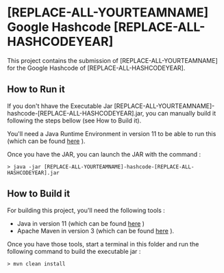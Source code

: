 # [REPLACE-ALL-YOURTEAMNAME] Google Hashcode [REPLACE-ALL-HASHCODEYEAR]

This project contains the submission of [REPLACE-ALL-YOURTEAMNAME] for the Google Hashcode 
of [REPLACE-ALL-HASHCODEYEAR].

## How to Run it

If you don't hhave the Executable Jar [REPLACE-ALL-YOURTEAMNAME]-hashcode-[REPLACE-ALL-HASHCODEYEAR].jar, you can 
manually build it following the steps bellow (see How to Build it).

You'll need a Java Runtime Environment in version 11 to be able to run this (which can be 
found [here](https://adoptopenjdk.net/?variant=openjdk11&jvmVariant=hotspot) ).

Once you have the JAR, you can launch the JAR with the command : 

```
> java -jar [REPLACE-ALL-YOURTEAMNAME]-hashcode-[REPLACE-ALL-HASHCODEYEAR].jar
```

## How to Build it

For building this project, you'll need the following tools : 

* Java in version 11 (which can be found [here](https://adoptopenjdk.net/?variant=openjdk11&jvmVariant=hotspot) )
* Apache Maven in version 3 (which can be found [here](https://maven.apache.org/download.cgi) ).

Once you have those tools, start a terminal in this folder and run the following command to 
build the executable jar : 

```
> mvn clean install
```